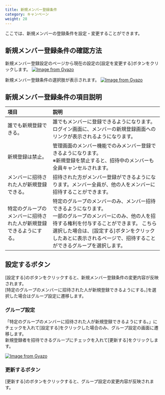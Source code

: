 ```yaml
---
title: 新規メンバー登録条件
category: キャンペーン
weight: 28
---
```


ここでは、新規メンバーの登録条件を設定・変更することができます。
## 新規メンバー登録条件の確認方法
新規メンバー登録設定のページから現在の設定の[設定を変更する]ボタンをクリックします。
[![Image from Gyazo](https://t.gyazo.com/teams/diverta/f75f51a59b00ec79ce8a07efd0b60117.png)](https://diverta.gyazo.com/f75f51a59b00ec79ce8a07efd0b60117)

新規メンバー登録条件の選択肢が表示されます。
[![Image from Gyazo](https://t.gyazo.com/teams/diverta/6acdb8522f8289204fc18ba7012f4502.png)](https://diverta.gyazo.com/6acdb8522f8289204fc18ba7012f4502)

## 新規メンバー登録条件の項目説明
|項目   |説明  |
| :--- | :--- |
|誰でも新規登録できる。|誰でもメンバーに登録できるようになります。<br>ログイン画面に、メンバーの新規登録画面へのリンクが表示されるようになります。|
|新規登録は禁止。|管理画面のメンバー機能でのみメンバー登録できるようになります。<br>※新規登録を禁止すると、招待中のメンバーも全員キャンセルされます。|
|メンバーに招待された人が新規登録できる。|招待された方がメンバー登録ができるようになります。メンバー全員が、他の人をメンバーに招待することができます。|
|特定のグループのメンバーに招待された人が新規登録できるようにする。|特定のグループのメンバーのみ、メンバー招待できるようになります。<br>一部のグループのメンバーにのみ、他の人を招待する権利を付与することができます。 こちら選択した場合は、[設定する]ボタンをクリックしたあとに表示されるページで、招待することができるグループを選択します。|

## 設定するボタン
[設定する]のボタンをクリックすると、新規メンバー登録条件の変更内容が反映されます。  
[特定のグループのメンバーに招待された人が新規登録できるようにする。]を選択した場合はグループ設定に遷移します。

### グループ設定
「特定のグループのメンバーに招待された人が新規登録できるようにする。」にチェックを入れて[設定する]をクリックした場合のみ、グループ設定の画面に遷移します。  
新規登録者を招待できるグループにチェックを入れて[更新する]をクリックします。


[![Image from Gyazo](https://t.gyazo.com/teams/diverta/d984ebe72deff58307ab8a99ff9305e5.png)](https://diverta.gyazo.com/d984ebe72deff58307ab8a99ff9305e5)

### 更新するボタン
[更新する]のボタンをクリックすると、グループ設定の変更内容が反映されます。
